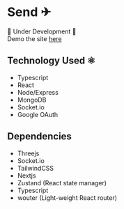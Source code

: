 # Send ✈

🚧 Under Development 🚧 <br/>
Demo the site [here](https://send-messaging-app.herokuapp.com/)

## Technology Used ⚛

- Typescript
- React
- Node/Express
- MongoDB
- Socket.io
- Google OAuth

## Dependencies

- Threejs
- Socket.io
- TailwindCSS
- Nextjs
- Zustand (React state manager)
- Typescript
- wouter (Light-weight React router)
